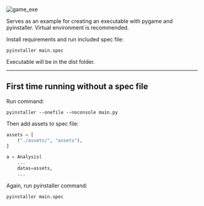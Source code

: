 ![game_exe](https://github.com/ThisProgrammerG/Example_game_exe/assets/116992225/532aa847-e4ed-4eb0-8af1-a8b30eac2b9e)

Serves as an example for creating an executable with pygame and pyinstaller. Virtual environment is recommended.

Install requirements and run included spec file:
```
pyinstaller main.spec
```
Executable will be in the dist folder.

---
## First time running without a spec file
Run command: 
```
pyinstaller --onefile --noconsole main.py
```

Then add assets to spec file:
```python
assets = [
    ("./assets/", "assets"),
]

a = Analysis(
    ...
    datas=assets,
    ...

```
Again, run pyinstaller command:
```
pyinstaller main.spec
```
